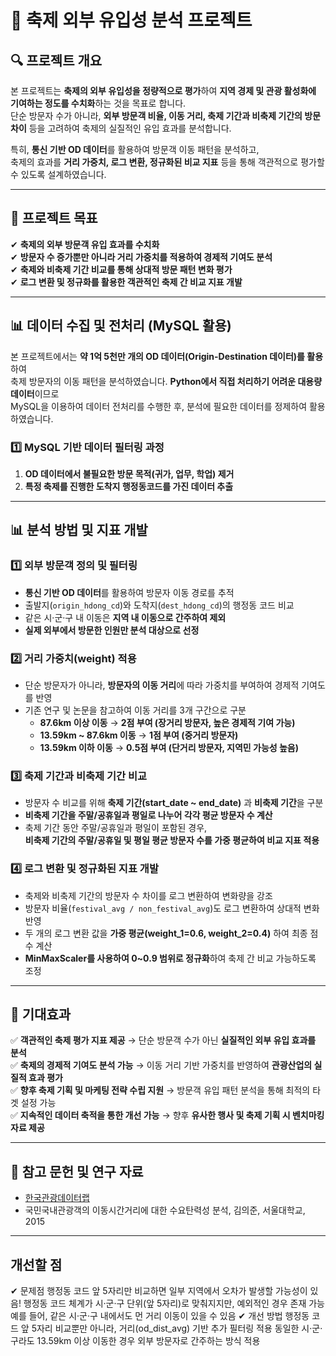 # 🎉 축제 외부 유입성 분석 프로젝트

## 🔍 프로젝트 개요
본 프로젝트는 **축제의 외부 유입성을 정량적으로 평가**하여 **지역 경제 및 관광 활성화에 기여하는 정도를 수치화**하는 것을 목표로 합니다.  
단순 방문자 수가 아니라, **외부 방문객 비율, 이동 거리, 축제 기간과 비축제 기간의 방문 차이** 등을 고려하여 축제의 실질적인 유입 효과를 분석합니다.

특히, **통신 기반 OD 데이터**를 활용하여 방문객 이동 패턴을 분석하고,  
축제의 효과를 **거리 가중치, 로그 변환, 정규화된 비교 지표** 등을 통해 객관적으로 평가할 수 있도록 설계하였습니다.

---

## 🎯 프로젝트 목표
✔ **축제의 외부 방문객 유입 효과를 수치화**  
✔ **방문자 수 증가뿐만 아니라 거리 가중치를 적용하여 경제적 기여도 분석**  
✔ **축제와 비축제 기간 비교를 통해 상대적 방문 패턴 변화 평가**  
✔ **로그 변환 및 정규화를 활용한 객관적인 축제 간 비교 지표 개발**  

---

## 📊 데이터 수집 및 전처리 (MySQL 활용)
본 프로젝트에서는 **약 1억 5천만 개의 OD 데이터(Origin-Destination 데이터)를 활용**하여  
축제 방문자의 이동 패턴을 분석하였습니다. **Python에서 직접 처리하기 어려운 대용량 데이터**이므로  
MySQL을 이용하여 데이터 전처리를 수행한 후, 분석에 필요한 데이터를 정제하여 활용하였습니다.  
  
### **1️⃣ MySQL 기반 데이터 필터링 과정**  
1. **OD 데이터에서 불필요한 방문 목적(귀가, 업무, 학업) 제거**  
2. **특정 축제를 진행한 도착지 행정동코드를 가진 데이터 추출**

---

## 📊 분석 방법 및 지표 개발
### **1️⃣ 외부 방문객 정의 및 필터링**
- **통신 기반 OD 데이터**를 활용하여 방문자 이동 경로를 추적  
- 출발지(`origin_hdong_cd`)와 도착지(`dest_hdong_cd`)의 행정동 코드 비교  
- 같은 시·군·구 내 이동은 **지역 내 이동으로 간주하여 제외**  
- **실제 외부에서 방문한 인원만 분석 대상으로 선정**

### **2️⃣ 거리 가중치(weight) 적용**
- 단순 방문자가 아니라, **방문자의 이동 거리**에 따라 가중치를 부여하여 경제적 기여도를 반영  
- 기존 연구 및 논문을 참고하여 이동 거리를 3개 구간으로 구분  
  - **87.6km 이상 이동** → **2점 부여 (장거리 방문자, 높은 경제적 기여 가능)**  
  - **13.59km ~ 87.6km 이동** → **1점 부여 (중거리 방문자)**  
  - **13.59km 이하 이동** → **0.5점 부여 (단거리 방문자, 지역민 가능성 높음)**  

### **3️⃣ 축제 기간과 비축제 기간 비교**
- 방문자 수 비교를 위해 **축제 기간(start_date ~ end_date)** 과 **비축제 기간**을 구분  
- **비축제 기간을 주말/공휴일과 평일로 나누어 각각 평균 방문자 수 계산**  
- 축제 기간 동안 주말/공휴일과 평일이 포함된 경우,  
  **비축제 기간의 주말/공휴일 및 평일 평균 방문자 수를 가중 평균하여 비교 지표 적용**  

### **4️⃣ 로그 변환 및 정규화된 지표 개발**
- 축제와 비축제 기간의 방문자 수 차이를 로그 변환하여 변화량을 강조  
- 방문자 비율(`festival_avg / non_festival_avg`)도 로그 변환하여 상대적 변화 반영  
- 두 개의 로그 변환 값을 **가중 평균(weight_1=0.6, weight_2=0.4)** 하여 최종 점수 계산  
- **MinMaxScaler를 사용하여 0~0.9 범위로 정규화**하여 축제 간 비교 가능하도록 조정  

---

## 📌 기대효과
✅ **객관적인 축제 평가 지표 제공** → 단순 방문객 수가 아닌 **실질적인 외부 유입 효과를 분석**  
✅ **축제의 경제적 기여도 분석 가능** → 이동 거리 기반 가중치를 반영하여 **관광산업의 실질적 효과 평가**  
✅ **향후 축제 기획 및 마케팅 전략 수립 지원** → 방문객 유입 패턴 분석을 통해 최적의 타겟 설정 가능  
✅ **지속적인 데이터 축적을 통한 개선 가능** → 향후 **유사한 행사 및 축제 기획 시 벤치마킹 자료 제공** 

---

## 📎 참고 문헌 및 연구 자료

- [한국관광데이터랩](https://datalab.visitkorea.or.kr)
- 국민국내관광객의 이동시간거리에 대한 수요탄력성 분석, 김의준, 서울대학교, 2015

--- 

## 개선할 점

✔ 문제점
행정동 코드 앞 5자리만 비교하면 일부 지역에서 오차가 발생할 가능성이 있음!
행정동 코드 체계가 시·군·구 단위(앞 5자리)로 맞춰지지만, 예외적인 경우 존재 가능
예를 들어, 같은 시·군·구 내에서도 먼 거리 이동이 있을 수 있음
✔ 개선 방법
행정동 코드 앞 5자리 비교뿐만 아니라, 거리(od_dist_avg) 기반 추가 필터링 적용
동일한 시·군·구라도 13.59km 이상 이동한 경우 외부 방문자로 간주하는 방식 적용


